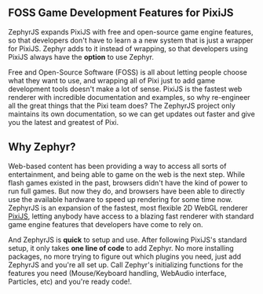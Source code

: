 <h2>FOSS Game Development Features for PixiJS</h2>

<p>ZephyrJS expands PixiJS with free and open-source game engine features, so that developers don't have to learn a a new system that is just a wrapper for PixiJS. Zephyr adds to it instead of wrapping, so that developers using PixiJS always have the <strong>option</strong> to use Zephyr.</p>

<p>Free and Open-Source Software (FOSS) is all about letting people choose what they want to use, and wrapping all of Pixi just to add game development tools doesn't make a lot of sense. PixiJS is the fastest web renderer with incredible documentation and examples, so why re-engineer all the great things that the Pixi team does? The ZephyrJS project only maintains its own documentation, so we can get updates out faster and give you the latest and greatest of Pixi.</p>

<h2>Why Zephyr?</h2>

<p>Web-based content has been providing a way to access all sorts of entertainment, and being able to game on the web is the next step. While flash games existed in the past, browsers didn't have the kind of power to run full games. But now they do, and browsers have been able to directly use the available hardware to speed up rendering for some time now. ZephyrJS is an expansion of the fastest, most flexible 2D WebGL renderer <a href="https://github.com/pixijs/pixijs" class="pixi">PixiJS</a>, letting anybody have access to a blazing fast renderer with standard game engine features that developers have come to rely on.</p>

<p>And ZephyrJS is <strong>quick</strong> to setup and use. After following PixiJS's standard setup, it only takes <strong>one line of code</strong> to add Zephyr. No more installing packages, no more trying to figure out which plugins you need, just add ZephyrJS and you're all set up. Call Zephyr's initializing functions for the features you need (Mouse/Keyboard handling, WebAudio interface, Particles, etc) and you're ready code!.</p>